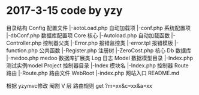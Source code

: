 #  2017-3-15   code by yzy
目录结构 
Config 配置文件
	|-aotoLoad.php 自动加载项
	|-conf.php 系统配置项
	|-dbConf.php 数据库配置项
Core 核心
	|-Autoload.php 自动加载函数
	|-Controller.php 控制器父类
	|-Error.php 报错监控类
	|-error.tpl 报错模板
	|-function.php 公共函数
	|-Register.php 注册树
	|-ZeroCost.php 核心
Db 数据库
	|-medoo.php   medoo 数据库扩展类
Log 日志
Model 数据模型目录
	|-Index.php  测试实例model
Project 控制器目录 
	|-Index 模块名
		|-Index.php 控制器
Route 路由
	|-Route.php 路由文件
WebRoot
	|-index.php 网站入口
README.md

根据 yzymvc修改 阉割 V 层 
路由规则  get   ?m=xx&c=xx&a=xx